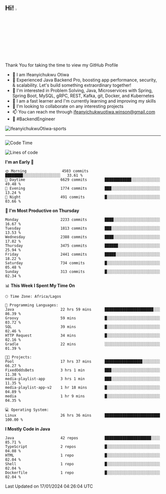 <!-- BLOG-POST-LIST:START --><!-- BLOG-POST-LIST:END -->

## Hi! <img src="https://media.giphy.com/media/hvRJCLFzcasrR4ia7z/giphy.gif" width="4%"> 

Thank You for taking the time to view my GitHub Profile

- 👋 I am Ifeanyichukwu Otiwa
- 🚀 Experienced Java Backend Pro, boosting app performance, security, & scalability. Let's build something extraordinary together!
- 👀 I'm interested in Problem Solving, Java, Microservices with Spring, Spring Boot, MySQL, gRPC, REST, Kafka, git, Docker, and Kubernetes
- 🌱 I am a fast learner and I'm currently learning and improving my skills
- 💞️ I'm looking to collaborate on any interesting projects
- 📫 You can reach me through ifeanyichukwuotiwa.winson@gmail.com
- 🚀 #BackendEngineer

<p align="left" marginTop="10px"> <img src="https://komarev.com/ghpvc/?username=ifeanyichukwuOtiwa-sports&label=Profile%20views&color=0e75b6&style=for-the-badge" alt="ifeanyichukwuOtiwa-sports" /> </p>

***

<!--START_SECTION:waka-->
![Code Time](http://img.shields.io/badge/Code%20Time-2%2C124%20hrs%207%20mins-blue)

![Lines of code](https://img.shields.io/badge/From%20Hello%20World%20I%27ve%20Written-4.7%20million%20lines%20of%20code-blue)

**I'm an Early 🐤** 

```text
🌞 Morning                4503 commits        ████████░░░░░░░░░░░░░░░░░   33.61 % 
🌆 Daytime                6629 commits        ████████████░░░░░░░░░░░░░   49.48 % 
🌃 Evening                1774 commits        ███░░░░░░░░░░░░░░░░░░░░░░   13.24 % 
🌙 Night                  491 commits         █░░░░░░░░░░░░░░░░░░░░░░░░   03.66 % 
```
📅 **I'm Most Productive on Thursday** 

```text
Monday                   2233 commits        ████░░░░░░░░░░░░░░░░░░░░░   16.67 % 
Tuesday                  1813 commits        ███░░░░░░░░░░░░░░░░░░░░░░   13.53 % 
Wednesday                2388 commits        ████░░░░░░░░░░░░░░░░░░░░░   17.82 % 
Thursday                 3475 commits        ██████░░░░░░░░░░░░░░░░░░░   25.94 % 
Friday                   2441 commits        █████░░░░░░░░░░░░░░░░░░░░   18.22 % 
Saturday                 734 commits         █░░░░░░░░░░░░░░░░░░░░░░░░   05.48 % 
Sunday                   313 commits         █░░░░░░░░░░░░░░░░░░░░░░░░   02.34 % 
```


📊 **This Week I Spent My Time On** 

```text
🕑︎ Time Zone: Africa/Lagos

💬 Programming Languages: 
Java                     22 hrs 59 mins      ██████████████████████░░░   86.39 % 
Groovy                   59 mins             █░░░░░░░░░░░░░░░░░░░░░░░░   03.72 % 
SQL                      39 mins             █░░░░░░░░░░░░░░░░░░░░░░░░   02.46 % 
HTTP Request             34 mins             █░░░░░░░░░░░░░░░░░░░░░░░░   02.16 % 
Gradle                   22 mins             ░░░░░░░░░░░░░░░░░░░░░░░░░   01.39 % 

🐱‍💻 Projects: 
Pool                     17 hrs 37 mins      █████████████████░░░░░░░░   66.27 % 
FixedOddsBets            3 hrs 1 min         ███░░░░░░░░░░░░░░░░░░░░░░   11.38 % 
media-playlist-app       3 hrs 1 min         ███░░░░░░░░░░░░░░░░░░░░░░   11.35 % 
media-playlist-app-v2    1 hr 18 mins        █░░░░░░░░░░░░░░░░░░░░░░░░   04.89 % 
media                    1 hr 9 mins         █░░░░░░░░░░░░░░░░░░░░░░░░   04.35 % 

💻 Operating System: 
Linux                    26 hrs 36 mins      █████████████████████████   100.00 % 
```

**I Mostly Code in Java** 

```text
Java                     42 repos            █████████████████████░░░░   85.71 % 
TypeScript               2 repos             █░░░░░░░░░░░░░░░░░░░░░░░░   04.08 % 
HTML                     1 repo              █░░░░░░░░░░░░░░░░░░░░░░░░   02.04 % 
Shell                    1 repo              █░░░░░░░░░░░░░░░░░░░░░░░░   02.04 % 
Dockerfile               1 repo              █░░░░░░░░░░░░░░░░░░░░░░░░   02.04 % 
```




 Last Updated on 17/01/2024 04:26:04 UTC
<!--END_SECTION:waka-->

<!--
<p align="center">
![trophy](https://github-profile-trophy.vercel.app/?username=ifeanyichukwuOtiwa-sports&theme=onedark) (https://github.com/ryo-ma/github-profile-trophy)
</p>
-->

<!---
ifeanyi-otiwa/ifeanyi-otiwa is a ✨ special ✨ repository because its `README.md` (this file) appears on your GitHub profile.
You can click the Preview link to take a look at your changes.
--->
